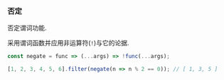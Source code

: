 ### 否定

否定谓词功能. 

采用谓词函数并应用非运算符(`!`)与它的论据. 

```js
const negate = func => (...args) => !func(...args);
```

```js
[1, 2, 3, 4, 5, 6].filter(negate(n => n % 2 == 0)); // [ 1, 3, 5 ]
```